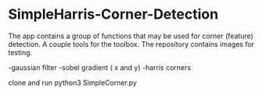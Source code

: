 # SimpleHarris-Corner-Detection

The app contains a group of functions that
 may be used for corner (feature) detection.
 A couple tools for the toolbox. 
The repository contains images for testing.


-gaussian filter 
-sobel gradient ( x and y)
-harris corners

clone and run python3 SimpleCorner.py
